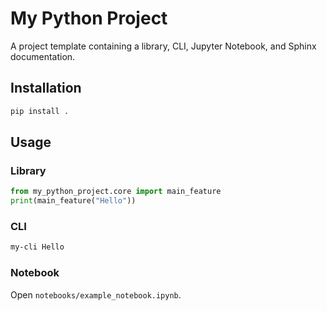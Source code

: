 # My Python Project

A project template containing a library, CLI, Jupyter Notebook, and Sphinx documentation.

## Installation

```bash
pip install .
```

## Usage

### Library

```python
from my_python_project.core import main_feature
print(main_feature("Hello"))
```

### CLI

```bash
my-cli Hello
```

### Notebook

Open `notebooks/example_notebook.ipynb`.
